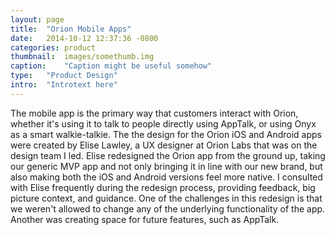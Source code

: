 ```yaml
---
layout:	page
title:	"Orion Mobile Apps"
date:	2014-10-12 12:37:36 -0800
categories:	product
thumbnail:	images/somethumb.img
caption:	"Caption might be useful somehow"
type:	"Product Design"
intro:	"Introtext here"
---
```


<div class="wrapper" markdown="1">
The mobile app is the primary way that customers interact with Orion, whether it's using it to talk to people directly using AppTalk, or using Onyx as a smart walkie-talkie. The the design for the Orion iOS and Android apps were created by Elise Lawley, a UX designer at Orion Labs that was on the design team I led. Elise redesigned the Orion app from the ground up, taking our generic MVP app and not only bringing it in line with our new brand, but also making both the iOS and Android versions feel more native. I consulted with Elise frequently during the redesign process, providing feedback, big picture context, and guidance. One of the challenges in this redesign is that we weren't allowed to change any of the underlying functionality of the app. Another was creating space for future features, such as AppTalk.
</div>
